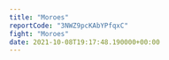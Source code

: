 ```yaml
---
title: "Moroes"
reportCode: "3NWZ9pcKAbYPfqxC"
fight: "Moroes"
date: 2021-10-08T19:17:48.190000+00:00
---
```

